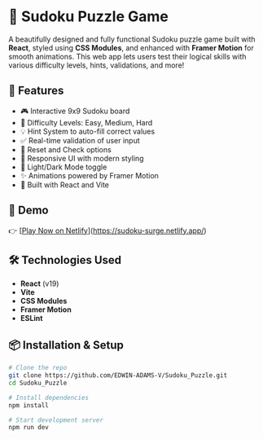 # 🧠 Sudoku Puzzle Game

A beautifully designed and fully functional Sudoku puzzle game built with **React**, styled using **CSS Modules**, and enhanced with **Framer Motion** for smooth animations. This web app lets users test their logical skills with various difficulty levels, hints, validations, and more!


## 🌟 Features

- 🎮 Interactive 9x9 Sudoku board
- 🚥 Difficulty Levels: Easy, Medium, Hard
- 💡 Hint System to auto-fill correct values
- ✅ Real-time validation of user input
- 🔁 Reset and Check options
- 🎨 Responsive UI with modern styling
- 🌙 Light/Dark Mode toggle
- ✨ Animations powered by Framer Motion
- 🧠 Built with React and Vite

## 🚀 Demo

👉 [[Play Now on Netlify](https://your-custom-name.netlify.app)](https://sudoku-surge.netlify.app/)

## 🛠️ Technologies Used

- **React** (v19)
- **Vite**
- **CSS Modules**
- **Framer Motion**
- **ESLint**

## 📦 Installation & Setup

```bash
# Clone the repo
git clone https://github.com/EDWIN-ADAMS-V/Sudoku_Puzzle.git
cd Sudoku_Puzzle

# Install dependencies
npm install

# Start development server
npm run dev
